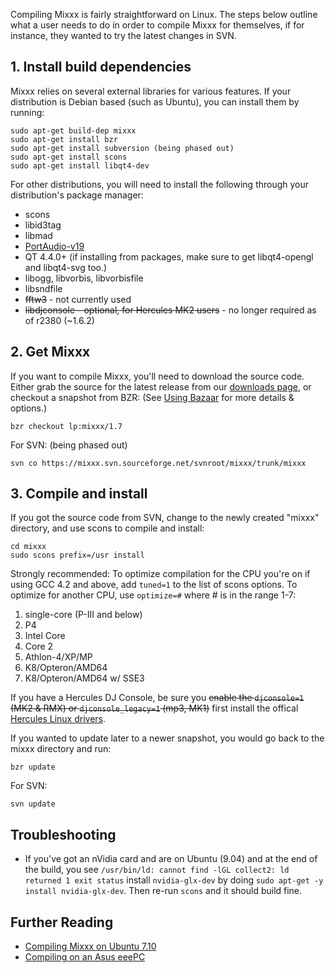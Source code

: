 Compiling Mixxx is fairly straightforward on Linux. The steps below
outline what a user needs to do in order to compile Mixxx for
themselves, if for instance, they wanted to try the latest changes in
SVN.

## 1\. Install build dependencies

Mixxx relies on several external libraries for various features. If your
distribution is Debian based (such as Ubuntu), you can install them by
running:

    sudo apt-get build-dep mixxx 
    sudo apt-get install bzr
    sudo apt-get install subversion (being phased out)
    sudo apt-get install scons
    sudo apt-get install libqt4-dev

For other distributions, you will need to install the following through
your distribution's package manager:

  - scons
  - libid3tag
  - libmad
  - [PortAudio-v19](http://www.portaudio.com)
  - QT 4.4.0+ (if installing from packages, make sure to get
    libqt4-opengl and libqt4-svg too.)
  - libogg, libvorbis, libvorbisfile
  - libsndfile
  - ~~fftw3~~ - not currently used
  - ~~libdjconsole - optional, for Hercules MK2 users~~ - no longer
    required as of r2380 (\~1.6.2)

## 2\. Get Mixxx

If you want to compile Mixxx, you'll need to download the source code.
Either grab the source for the latest release from our [downloads
page](http://www.mixxx.org/download.php), or checkout a snapshot from
BZR: (See [Using Bazaar](Using%20Bazaar) for more details & options.)

    bzr checkout lp:mixxx/1.7

For SVN: (being phased out)

    svn co https://mixxx.svn.sourceforge.net/svnroot/mixxx/trunk/mixxx

## 3\. Compile and install

If you got the source code from SVN, change to the newly created "mixxx"
directory, and use scons to compile and install:

    cd mixxx
    sudo scons prefix=/usr install

Strongly recommended: To optimize compilation for the CPU you're on if
using GCC 4.2 and above, add `tuned=1` to the list of scons options. To
optimize for another CPU, use `optimize=#` where \# is in the range 1-7:

1.  single-core (P-III and below)
2.  P4
3.  Intel Core
4.  Core 2
5.  Athlon-4/XP/MP
6.  K8/Opteron/AMD64
7.  K8/Opteron/AMD64 w/ SSE3

If you have a Hercules DJ Console, be sure you ~~enable the
`djconsole=1` (MK2 & RMX) or `djconsole_legacy=1` (mp3, MK1)~~ first
install the offical [Hercules Linux
drivers](http://ts.hercules.com/eng/index.php?pg=view_files&gid=2&fid=28&pid=215&cid=1#section1).

If you wanted to update later to a newer snapshot, you would go back to
the mixxx directory and run:

    bzr update

For SVN:

    svn update

## Troubleshooting

  - If you've got an nVidia card and are on Ubuntu (9.04) and at the end
    of the build, you see `/usr/bin/ld: cannot find -lGL
    collect2: ld returned 1 exit status` install `nvidia-glx-dev` by
    doing `sudo apt-get -y install nvidia-glx-dev`. Then re-run `scons`
    and it should build fine.

## Further Reading

  - [Compiling Mixxx on
    Ubuntu 7.10](http://www.transglobal-megacorp.com/doku.php?id=mixxx-compilation)
  - [Compiling on an Asus eeePC](Compiling%20on%20an%20Asus%20eeePC)
